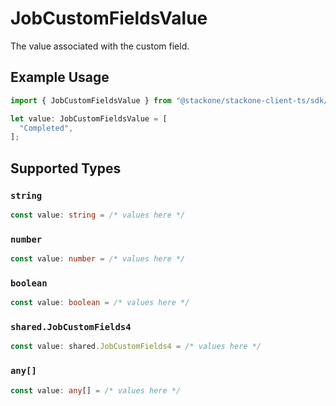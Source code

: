 # JobCustomFieldsValue

The value associated with the custom field.

## Example Usage

```typescript
import { JobCustomFieldsValue } from "@stackone/stackone-client-ts/sdk/models/shared";

let value: JobCustomFieldsValue = [
  "Completed",
];
```

## Supported Types

### `string`

```typescript
const value: string = /* values here */
```

### `number`

```typescript
const value: number = /* values here */
```

### `boolean`

```typescript
const value: boolean = /* values here */
```

### `shared.JobCustomFields4`

```typescript
const value: shared.JobCustomFields4 = /* values here */
```

### `any[]`

```typescript
const value: any[] = /* values here */
```

